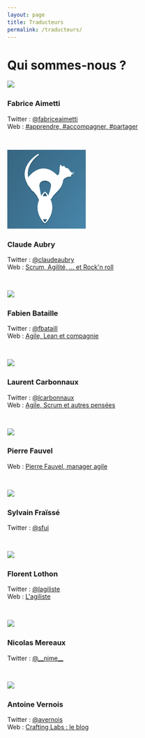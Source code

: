 ```yaml
---
layout: page
title: Traducteurs
permalink: /traducteurs/
---
```


# Qui sommes-nous ?

<img src="http://www.gravatar.com/avatar/d1a4b07474484ef24fbe9e54b669e437?s=180" />  

### Fabrice Aimetti  
Twitter : [@fabriceaimetti](https://twitter.com/fabriceaimetti)  
Web : [#apprendre, #accompagner, #partager](http://www.fabrice-aimetti.fr/)  

<p>&nbsp;</p>

<img src="/assets/lta/blue-Icon.png" />  

### Claude Aubry  
Twitter : [@claudeaubry](https://twitter.com/claudeaubry)  
Web : [Scrum, Agilité, ... et Rock'n roll](http://www.aubryconseil.com/)  

<p>&nbsp;</p>

<img src="http://www.gravatar.com/avatar/60978a1be53a45a14e1c4485bd2c9987?s=180" />  

### Fabien Bataille  
Twitter : [@fbataill](https://twitter.com/fbataill)  
Web : [Agile, Lean et compagnie](http://agile-lean-et-compagnie.com/)  
<p>&nbsp;</p>


<img src="http://www.gravatar.com/avatar/49e0dfbc1da9a73affee2abfc9bb9b35?s=180" />  

### Laurent Carbonnaux  
Twitter : [@lcarbonnaux](https://twitter.com/lcarbonnaux)  
Web : [Agile, Scrum et autres pensées](http://lolcx.blogspot.fr/)  

<p>&nbsp;</p>

<img src="http://www.gravatar.com/avatar/1f997170569f6150ae82919e4f2e3659?s=180" />  

### Pierre Fauvel  
Web : [Pierre Fauvel, manager agile](http://pierrefauvel.info/)  

<p>&nbsp;</p>

<img src="http://www.gravatar.com/avatar/04d49dd92427bac2566851b28c091240?s=180" />  

### Sylvain Fraïssé  
Twitter : [@sfui](https://twitter.com/sfui)  

<p>&nbsp;</p>

<img src="http://www.gravatar.com/avatar/4887ddb695f685cdbc2c6a632ce8f940?s=180" />  

### Florent Lothon  
Twitter : [@lagiliste](https://twitter.com/lagiliste)  
Web : [L'agiliste](http://agiliste.fr)  

<p>&nbsp;</p>

<img src="http://www.gravatar.com/avatar/da27625f5d22498d0419dc36ff989932?s=180" />  

### Nicolas Mereaux  
Twitter : [@\_\_nime\_\_](https://twitter.com/__nime__)  

<p>&nbsp;</p>

<img src="http://www.gravatar.com/avatar/ac87535638d337617c0325298007228e?s=180" />  

### Antoine Vernois  
Twitter : [@avernois](https://twitter.com/avernois)  
Web : [Crafting Labs : le blog](https://blog.crafting-labs.fr/)  

